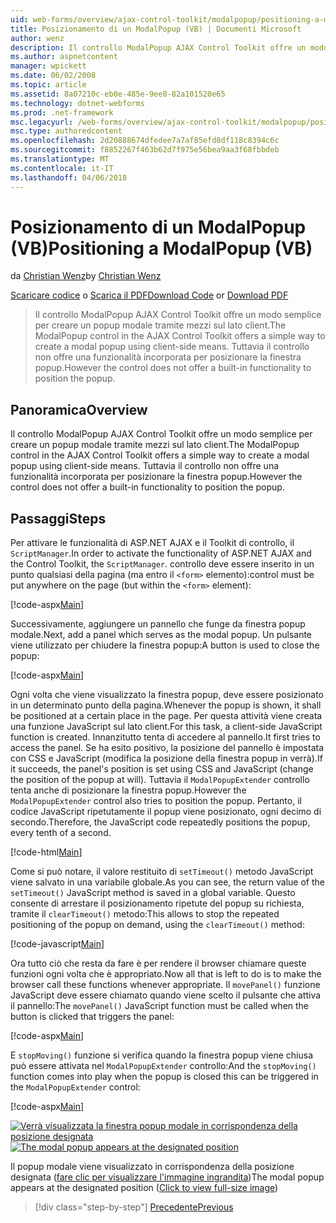 ```yaml
---
uid: web-forms/overview/ajax-control-toolkit/modalpopup/positioning-a-modalpopup-vb
title: Posizionamento di un ModalPopup (VB) | Documenti Microsoft
author: wenz
description: Il controllo ModalPopup AJAX Control Toolkit offre un modo semplice per creare un popup modale tramite mezzi sul lato client. Tuttavia il controllo non offre un...
ms.author: aspnetcontent
manager: wpickett
ms.date: 06/02/2008
ms.topic: article
ms.assetid: 8a07210c-eb0e-485e-9ee8-82a101520e65
ms.technology: dotnet-webforms
ms.prod: .net-framework
msc.legacyurl: /web-forms/overview/ajax-control-toolkit/modalpopup/positioning-a-modalpopup-vb
msc.type: authoredcontent
ms.openlocfilehash: 2d20888674dfedee7a7af85efd8df118c8394c6c
ms.sourcegitcommit: f8852267f463b62d7f975e56bea9aa3f68fbbdeb
ms.translationtype: MT
ms.contentlocale: it-IT
ms.lasthandoff: 04/06/2018
---
```

<a name="positioning-a-modalpopup-vb"></a><span data-ttu-id="c939f-104">Posizionamento di un ModalPopup (VB)</span><span class="sxs-lookup"><span data-stu-id="c939f-104">Positioning a ModalPopup (VB)</span></span>
====================
<span data-ttu-id="c939f-105">da [Christian Wenz](https://github.com/wenz)</span><span class="sxs-lookup"><span data-stu-id="c939f-105">by [Christian Wenz](https://github.com/wenz)</span></span>

<span data-ttu-id="c939f-106">[Scaricare codice](http://download.microsoft.com/download/2/4/0/24052038-f942-4336-905b-b60ae56f0dd5/ModalPopup4.vb.zip) o [Scarica il PDF](http://download.microsoft.com/download/b/6/a/b6ae89ee-df69-4c87-9bfb-ad1eb2b23373/modalpopup4VB.pdf)</span><span class="sxs-lookup"><span data-stu-id="c939f-106">[Download Code](http://download.microsoft.com/download/2/4/0/24052038-f942-4336-905b-b60ae56f0dd5/ModalPopup4.vb.zip) or [Download PDF](http://download.microsoft.com/download/b/6/a/b6ae89ee-df69-4c87-9bfb-ad1eb2b23373/modalpopup4VB.pdf)</span></span>

> <span data-ttu-id="c939f-107">Il controllo ModalPopup AJAX Control Toolkit offre un modo semplice per creare un popup modale tramite mezzi sul lato client.</span><span class="sxs-lookup"><span data-stu-id="c939f-107">The ModalPopup control in the AJAX Control Toolkit offers a simple way to create a modal popup using client-side means.</span></span> <span data-ttu-id="c939f-108">Tuttavia il controllo non offre una funzionalità incorporata per posizionare la finestra popup.</span><span class="sxs-lookup"><span data-stu-id="c939f-108">However the control does not offer a built-in functionality to position the popup.</span></span>


## <a name="overview"></a><span data-ttu-id="c939f-109">Panoramica</span><span class="sxs-lookup"><span data-stu-id="c939f-109">Overview</span></span>

<span data-ttu-id="c939f-110">Il controllo ModalPopup AJAX Control Toolkit offre un modo semplice per creare un popup modale tramite mezzi sul lato client.</span><span class="sxs-lookup"><span data-stu-id="c939f-110">The ModalPopup control in the AJAX Control Toolkit offers a simple way to create a modal popup using client-side means.</span></span> <span data-ttu-id="c939f-111">Tuttavia il controllo non offre una funzionalità incorporata per posizionare la finestra popup.</span><span class="sxs-lookup"><span data-stu-id="c939f-111">However the control does not offer a built-in functionality to position the popup.</span></span>

## <a name="steps"></a><span data-ttu-id="c939f-112">Passaggi</span><span class="sxs-lookup"><span data-stu-id="c939f-112">Steps</span></span>

<span data-ttu-id="c939f-113">Per attivare le funzionalità di ASP.NET AJAX e il Toolkit di controllo, il `ScriptManager`.</span><span class="sxs-lookup"><span data-stu-id="c939f-113">In order to activate the functionality of ASP.NET AJAX and the Control Toolkit, the `ScriptManager`.</span></span> <span data-ttu-id="c939f-114">controllo deve essere inserito in un punto qualsiasi della pagina (ma entro il `<form>` elemento):</span><span class="sxs-lookup"><span data-stu-id="c939f-114">control must be put anywhere on the page (but within the `<form>` element):</span></span>

[!code-aspx[Main](positioning-a-modalpopup-vb/samples/sample1.aspx)]

<span data-ttu-id="c939f-115">Successivamente, aggiungere un pannello che funge da finestra popup modale.</span><span class="sxs-lookup"><span data-stu-id="c939f-115">Next, add a panel which serves as the modal popup.</span></span> <span data-ttu-id="c939f-116">Un pulsante viene utilizzato per chiudere la finestra popup:</span><span class="sxs-lookup"><span data-stu-id="c939f-116">A button is used to close the popup:</span></span>

[!code-aspx[Main](positioning-a-modalpopup-vb/samples/sample2.aspx)]

<span data-ttu-id="c939f-117">Ogni volta che viene visualizzato la finestra popup, deve essere posizionato in un determinato punto della pagina.</span><span class="sxs-lookup"><span data-stu-id="c939f-117">Whenever the popup is shown, it shall be positioned at a certain place in the page.</span></span> <span data-ttu-id="c939f-118">Per questa attività viene creata una funzione JavaScript sul lato client.</span><span class="sxs-lookup"><span data-stu-id="c939f-118">For this task, a client-side JavaScript function is created.</span></span> <span data-ttu-id="c939f-119">Innanzitutto tenta di accedere al pannello.</span><span class="sxs-lookup"><span data-stu-id="c939f-119">It first tries to access the panel.</span></span> <span data-ttu-id="c939f-120">Se ha esito positivo, la posizione del pannello è impostata con CSS e JavaScript (modifica la posizione della finestra popup in verrà).</span><span class="sxs-lookup"><span data-stu-id="c939f-120">If it succeeds, the panel's position is set using CSS and JavaScript (change the position of the popup at will).</span></span> <span data-ttu-id="c939f-121">Tuttavia il `ModalPopupExtender` controllo tenta anche di posizionare la finestra popup.</span><span class="sxs-lookup"><span data-stu-id="c939f-121">However the `ModalPopupExtender` control also tries to position the popup.</span></span> <span data-ttu-id="c939f-122">Pertanto, il codice JavaScript ripetutamente il popup viene posizionato, ogni decimo di secondo.</span><span class="sxs-lookup"><span data-stu-id="c939f-122">Therefore, the JavaScript code repeatedly positions the popup, every tenth of a second.</span></span>

[!code-html[Main](positioning-a-modalpopup-vb/samples/sample3.html)]

<span data-ttu-id="c939f-123">Come si può notare, il valore restituito di `setTimeout()` metodo JavaScript viene salvato in una variabile globale.</span><span class="sxs-lookup"><span data-stu-id="c939f-123">As you can see, the return value of the `setTimeout()` JavaScript method is saved in a global variable.</span></span> <span data-ttu-id="c939f-124">Questo consente di arrestare il posizionamento ripetute del popup su richiesta, tramite il `clearTimeout()` metodo:</span><span class="sxs-lookup"><span data-stu-id="c939f-124">This allows to stop the repeated positioning of the popup on demand, using the `clearTimeout()` method:</span></span>

[!code-javascript[Main](positioning-a-modalpopup-vb/samples/sample4.js)]

<span data-ttu-id="c939f-125">Ora tutto ciò che resta da fare è per rendere il browser chiamare queste funzioni ogni volta che è appropriato.</span><span class="sxs-lookup"><span data-stu-id="c939f-125">Now all that is left to do is to make the browser call these functions whenever appropriate.</span></span> <span data-ttu-id="c939f-126">Il `movePanel()` funzione JavaScript deve essere chiamato quando viene scelto il pulsante che attiva il pannello:</span><span class="sxs-lookup"><span data-stu-id="c939f-126">The `movePanel()` JavaScript function must be called when the button is clicked that triggers the panel:</span></span>

[!code-aspx[Main](positioning-a-modalpopup-vb/samples/sample5.aspx)]

<span data-ttu-id="c939f-127">E `stopMoving()` funzione si verifica quando la finestra popup viene chiusa può essere attivata nel `ModalPopupExtender` controllo:</span><span class="sxs-lookup"><span data-stu-id="c939f-127">And the `stopMoving()` function comes into play when the popup is closed this can be triggered in the `ModalPopupExtender` control:</span></span>

[!code-aspx[Main](positioning-a-modalpopup-vb/samples/sample6.aspx)]


<span data-ttu-id="c939f-128">[![Verrà visualizzata la finestra popup modale in corrispondenza della posizione designata](positioning-a-modalpopup-vb/_static/image2.png)](positioning-a-modalpopup-vb/_static/image1.png)</span><span class="sxs-lookup"><span data-stu-id="c939f-128">[![The modal popup appears at the designated position](positioning-a-modalpopup-vb/_static/image2.png)](positioning-a-modalpopup-vb/_static/image1.png)</span></span>

<span data-ttu-id="c939f-129">Il popup modale viene visualizzato in corrispondenza della posizione designata ([fare clic per visualizzare l'immagine ingrandita](positioning-a-modalpopup-vb/_static/image3.png))</span><span class="sxs-lookup"><span data-stu-id="c939f-129">The modal popup appears at the designated position ([Click to view full-size image](positioning-a-modalpopup-vb/_static/image3.png))</span></span>

> [!div class="step-by-step"]
> [<span data-ttu-id="c939f-130">Precedente</span><span class="sxs-lookup"><span data-stu-id="c939f-130">Previous</span></span>](handling-postbacks-from-a-modalpopup-vb.md)
